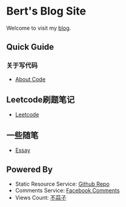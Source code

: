 # Bert's Blog Site

Welcome to visit my [blog](https://bert0324.github.io).

## Quick Guide

### 关于写代码

- [About Code](/code/code.md)

## Leetcode刷题笔记

- [Leetcode](/leetcode/leetcode.md)

## 一些随笔

- [Essay](/essay/essay.md)

## Powered By

- Static Resource Service: [Github Repo](https://github.com/Bert0324/Bert0324.github.io)
- Comments Service: [Facebook Comments](https://developers.facebook.com/docs/plugins/comments)
- Views Count: [不蒜子](https://busuanzi.ibruce.info/)

